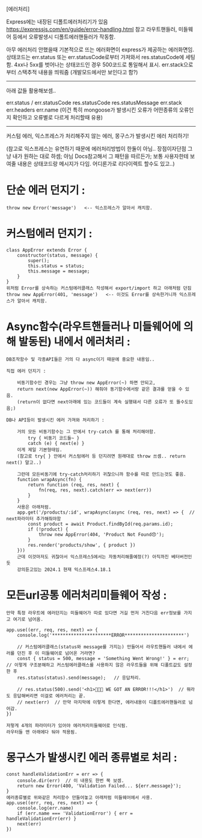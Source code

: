 
[에러처리]

Express에는 내장된 디폴트에러처리기가 있음
https://expressjs.com/en/guide/error-handling.html 참고
라우트핸들러, 미들웨어 등에서 오류발생시 디폴트에러핸들러가 작동함.

아무 에러처리 안했을때 기본적으로 뜨는 에러화면이 express가 제공하는 에러화면임.
상태코드는 err.status 또는 err.statusCode로부터 가져와서 res.statusCode에 세팅함.
4xx나 5xx를 벗어나는 상태코드인 경우 500코드로 통일해서 표시.
err.stack으로부터 스택추적 내용을 띄워줌 (개발모드에서만 보인다고 함?)

-----------------------------

아래 값들 활용해보셈..

err.status / err.statusCode
res.statusCode
res.statusMessage
err.stack
err.headers
err.name (이건 특히 mongoose가 발생시킨 오류가 어떤종류의 오류인지 확인하고 오류별로 다르게 처리할때 유용)

-----------------------------

커스텀 에러,
익스프레스가 처리해주지 않는 에러,
몽구스가 발생시킨 에러
처리하기!

(참고로 익스프레스는 유연하기 때문에 에러처리방법이 한둘이 아님.. 장점이자단점
그냥 내가 원하는 대로 하셈; 아님 Docs참고해서 그 패턴을 따르든가;
보통 사용자한테 보여줄 내용은 상태코드랑 메시지가 다임.
어디론가로 리다이렉트 할수도 있고..)


# 단순 에러 던지기 :

    throw new Error('message')   <-- 익스프레스가 알아서 캐치함.


# 커스텀에러 던지기 :

    class AppError extends Error {
        constructor(status, message) {
            super();
            this.status = status;
            this.message = message;
        }
    }
    위처럼 Error를 상속하는 커스텀에러클래스 작성해서 export/import 하고 아래처럼 던짐
    throw new AppError(401, 'message')   <-- 이것도 Error를 상속한거니까 익스프레스가 알아서 캐치함.


# Async함수(라우트핸들러나 미들웨어에 의해 발동된) 내에서 에러처리 :

    DB조작함수 및 각종API들은 거의 다 async이기 때문에 중요한 내용임..

    직접 에러 던지기 :

        비동기함수인 경우는 그냥 throw new AppError(~) 하면 안되고,
        return next(new AppError(~)) 해줘야 동기함수에서랑 같은 결과를 얻을 수 있음.
        (return이 없다면 next아래에 있는 코드들이 계속 실행돼서 다른 오류가 또 뜰수도있음;)

    DB나 API등이 발생시킨 에러 가져와 처리하기 :

        거의 모든 비동기함수는 그 안에서 try-catch 를 통해 처리해야함.
            try { 비동기 코드들~ }
            catch (e) { next(e) }
        이게 제일 기본형태임.
        (참고로 try{ } 안에서 커스텀에러 등 던지려면 원래대로 throw 쓰셈.. return next() 말고..)
    
        그런데 모든비동기에 try-catch처리하기 귀찮으니까 함수를 따로 만드는것도 좋음.
        function wrapAsync(fn) {
            return function (req, res, next) {
                fn(req, res, next).catch(err => next(err))
            }
        }
        사용은 아래처럼.
        app.get('/products/:id', wrapAsync(async (req, res, next) => {  // next파라미터 추가해줘야함
            const product = await Product.findById(req.params.id);
            if (!product) {
                throw new AppError(404, 'Product Not Found😞');
            }
            res.render('products/show', { product })
        }))
        근데 이것마저도 귀찮아서 익스프레스5에서는 자동처리해줄예정(?) 아직까진 베터버전인듯
        강의듣고있는 2024.1 현재 익스프레스4.18.1


# 모든url공통 에러처리미들웨어 작성 :

    만약 특정 라우트에 에러던지는 미들웨어가 따로 있다면 거길 먼저 거친다음 err정보를 가지고 여기로 넘어옴.

    app.use((err, req, res, next) => {
        console.log('**********************ERROR**********************')

        // 커스텀에러클래스(status와 message를 가지는) 만들어서 라우트핸들러 내에서 에러를 던진 후 이 미들웨어로 넘어온 거라면?
        const { status = 500, message = 'Something Went Wrong!' } = err;   // 이렇게 구조분해하고 커스텀에러클래스를 사용하지 않은 라우트들을 위해 디폴트값도 설정한 후
        res.status(status).send(message);   // 응답처리.

        // res.status(500).send('<h1>🤨🤨🤨 WE GOT AN ERROR!!!</h1>')  // 뭐라도 응답해버리면 이걸로 에러처리는 끝.
        // next(err)  // 만약 마지막에 이렇게 한다면, 에러내용이 디폴트에러핸들러로 넘어감.
    })

    저렇게 4개의 파라미터가 있어야 에러처리미들웨어로 인식됨.
    라우터들 맨 아래에다 둬야 적용됨.


# 몽구스가 발생시킨 에러 종류별로 처리 :

    const handleValidationErr = err => {
        console.dir(err)  // 이 내용도 한번 쭉 보셈.
        return new Error(400, 'Validation Failed... ${err.message}');
    }
    에러종류별로 위와같은 처리함수 만들어놓고 아래처럼 미들웨어에서 사용.
    app.use((err, req, res, next) => {
        console.log(err.name)
        if (err.name === 'ValidationError') { err = handleValidationErr(err) }
        next(err)
    })
